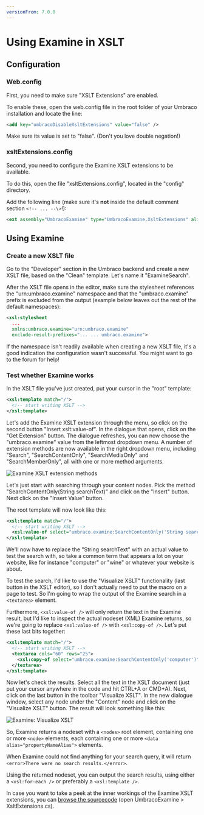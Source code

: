 ```yaml
---
versionFrom: 7.0.0
---
```


# Using Examine in XSLT

## Configuration

### Web.config

First, you need to make sure "XSLT Extensions" are enabled.

To enable these, open the web.config file in the root folder of your
Umbraco installation and locate the line:

```xml
<add key="umbracoDisableXsltExtensions" value="false" />
```

Make sure its value is set to "false". (Don't you love double negation!)

### xsltExtensions.config

Second, you need to configure the Examine XSLT extensions to be
available.

To do this, open the file "xsltExtensions.config", located in the
"config" directory.

Add the following line (make sure it's **not** inside the default
comment section ```<!-- ... --\>```!):

```xml
<ext assembly="UmbracoExamine" type="UmbracoExamine.XsltExtensions" alias="umbraco.examine" />
```

## Using Examine

### Create a new XSLT file

Go to the "Developer" section in the Umbraco backend and create a new
XSLT file, based on the "Clean" template. Let's name it "ExamineSearch".

After the XSLT file opens in the editor, make sure the stylesheet
references the "urn:umbraco.examine" namespace and that the
"umbraco.examine" prefix is excluded from the output (example below
leaves out the rest of the default namespaces):

```xml
<xsl:stylesheet  
  ...  
  xmlns:umbraco.examine="urn:umbraco.examine"  
  exclude-result-prefixes="... ... umbraco.examine">
```

If the namespace isn't readily available when creating a new XSLT file,
it's a good indication the configuration wasn't successful. You might
want to go to the forum for help!

### Test whether Examine works

In the XSLT file you've just created, put your cursor in the "root"
template:

```xml
<xsl:template match="/">
  <!-- start writing XSLT -->
</xsl:template>
```

Let's add the Examine XSLT extension through the menu, so click on the
second button "Insert xslt:value-of". In the dialogue that opens, click
on the "Get Extension" button. The dialogue refreshes, you can now
choose the "umbraco.examine" value from the leftmost dropdown menu. A
number of extension methods are now available in the right dropdown
menu, including "Search", "SearchContentOnly", "SearchMediaOnly" and
"SearchMemberOnly", all with one or more method arguments.

![Examine XSLT extension methods](Images/examine-xslt-extension-methods.png)

Let's just start with searching through your content nodes. Pick the
method "SearchContentOnly(String searchText)" and click on the "Insert"
button. Next click on the "Insert Value" button.

The root template will now look like this:

```xml
<xsl:template match="/">
  <!-- start writing XSLT -->
  <xsl:value-of select="umbraco.examine:SearchContentOnly('String searchText')"/>
</xsl:template>
```

We'll now have to replace the "String searchText" with an actual value
to test the search with, so take a common term that appears a lot on
your website, like for instance "computer" or "wine" or whatever your
website is about.

To test the search, I'd like to use the "Visualize XSLT" functionality
(last button in the XSLT editor), so I don't actually need to put the
macro on a page to test. So I'm going to wrap the output of the Examine
search in a ```<textarea>``` element.

Furthermore, ```<xsl:value-of />``` will only return the text in the Examine
result, but I'd like to inspect the actual nodeset (XML) Examine
returns, so we're going to replace ```<xsl:value-of />``` with ```<xsl:copy-of
/>```. Let's put these last bits together:

```xml
<xsl:template match="/">
  <!-- start writing XSLT -->
  <textarea cols="60" rows="25">
    <xsl:copy-of select="umbraco.examine:SearchContentOnly('computer')"/>
  </textarea>
</xsl:template>
```

Now let's check the results. Select all the text in the XSLT document
(just put your cursor anywhere in the code and hit CTRL+A or CMD+A).
Next, click on the last button in the toolbar "Visualize XSLT". In the
new dialogue window, select any node under the "Content" node and click
on the "Visualize XSLT" button. The result will look something like
this:

![Examine: Visualize XSLT](Images/examine-visualize-xslt.png)

So, Examine returns a nodeset with a ```<nodes>``` root element, containing
one or more ```<node>``` elements, each containing one or more ```<data
alias="propertyNameAlias">``` elements.

When Examine could not find anything for your search query, it will
return ```<error>There were no search results.</error>```.

Using the returned nodeset, you can output the search results, using
either a ```<xsl:for-each />``` or preferably a ```<xsl:template />```.

In case you want to take a peek at the inner workings of the Examine
XSLT extensions, you can [browse the
sourcecode](http://examine.codeplex.com/SourceControl/BrowseLatest) (open
UmbracoExamine > XsltExtensions.cs).
